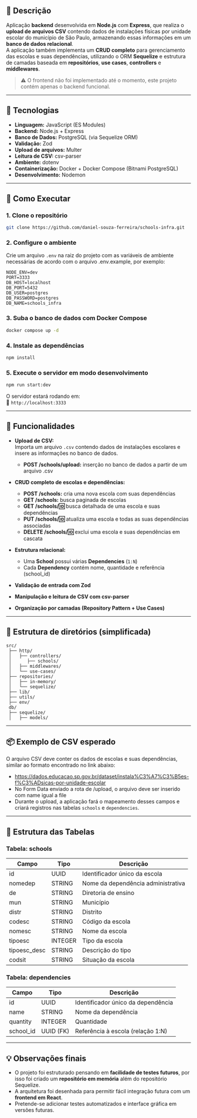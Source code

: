 
## 📘 Descrição
Aplicação **backend** desenvolvida em **Node.js** com **Express**, que realiza o **upload de arquivos CSV** contendo dados de instalações físicas por unidade escolar do município de São Paulo, armazenando essas informações em um **banco de dados relacional**.  
A aplicação também implementa um **CRUD completo** para gerenciamento das escolas e suas dependências, utilizando o ORM **Sequelize** e estrutura de camadas baseada em **repositórios**, **use cases**, **controllers** e **middlewares**.

> ⚠️ O frontend não foi implementado até o momento, este projeto contém apenas o backend funcional.

---

## 🧠 Tecnologias

- **Linguagem:** JavaScript (ES Modules)
- **Backend:** Node.js + Express
- **Banco de Dados:** PostgreSQL (via Sequelize ORM)
- **Validação:** Zod
- **Upload de arquivos:** Multer
- **Leitura de CSV:** csv-parser
- **Ambiente:** dotenv
- **Containerização:** Docker + Docker Compose (Bitnami PostgreSQL)
- **Desenvolvimento:** Nodemon

---

## 🚀 Como Executar

### 1. Clone o repositório
```bash
git clone https://github.com/daniel-souza-ferreira/schools-infra.git
```

### 2. Configure o ambiente
Crie um arquivo `.env` na raiz do projeto com as variáveis de ambiente necessárias de acordo com o arquivo .env.example, por exemplo:
```env
NODE_ENV=dev
PORT=3333
DB_HOST=localhost
DB_PORT=5432
DB_USER=postgres
DB_PASSWORD=postgres
DB_NAME=schools_infra
```

### 3. Suba o banco de dados com Docker Compose
```bash
docker compose up -d
```

### 4. Instale as dependências
```bash
npm install
```

### 5. Execute o servidor em modo desenvolvimento
```bash
npm run start:dev
```

O servidor estará rodando em:  
📍 `http://localhost:3333`

---

## 🧩 Funcionalidades

- **Upload de CSV:**  
  Importa um arquivo `.csv` contendo dados de instalações escolares e insere as informações no banco de dados.
  - **POST /schools/upload:** inserção no banco de dados a partir de um arquivo .csv  

- **CRUD completo de escolas e dependências:**  
  - **POST /schools:** cria uma nova escola com suas dependências  
  - **GET /schools:** busca paginada de escolas  
  - **GET /schools/:id:** busca detalhada de uma escola e suas dependências  
  - **PUT /schools/:id:** atualiza uma escola e todas as suas dependências associadas  
  - **DELETE /schools/:id:** exclui uma escola e suas dependências em cascata

- **Estrutura relacional:**  
  - Uma **School** possui várias **Dependencies** (`1:N`)  
  - Cada **Dependency** contém nome, quantidade e referência (school_id)

- **Validação de entrada com Zod**
- **Manipulação e leitura de CSV com csv-parser**
- **Organização por camadas (Repository Pattern + Use Cases)**

---

## 🧪 Estrutura de diretórios (simplificada)
```
src/
 ├── http/
 │   ├── controllers/
 │      ├── schools/
 │   ├── middlewares/
 │   └── use-cases/
 ├── repositories/
 │   ├── in-memory/
 │   └── sequelize/
 ├── lib/
 ├── utils/
 ├── env/
 db/
 ├── sequelize/
 │   ├── models/
```

---

## 📦 Exemplo de CSV esperado

O arquivo CSV deve conter os dados de escolas e suas dependências, similar ao formato encontrado no link abaixo:
 - https://dados.educacao.sp.gov.br/dataset/instala%C3%A7%C3%B5es-f%C3%ADsicas-por-unidade-escolar
 - No Form Data enviado a rota de /upload, o arquivo deve ser inserido com name igual a file
 - Durante o upload, a aplicação fará o mapeamento desses campos e criará registros nas tabelas `schools` e `dependencies`.

---

## 🧱 Estrutura das Tabelas

### Tabela: **schools**
| Campo | Tipo | Descrição |
|-------|------|------------|
| id | UUID | Identificador único da escola |
| nomedep | STRING | Nome da dependência administrativa |
| de | STRING | Diretoria de ensino |
| mun | STRING | Município |
| distr | STRING | Distrito |
| codesc | STRING | Código da escola |
| nomesc | STRING | Nome da escola |
| tipoesc | INTEGER | Tipo da escola |
| tipoesc_desc | STRING | Descrição do tipo |
| codsit | STRING | Situação da escola |

### Tabela: **dependencies**
| Campo | Tipo | Descrição |
|-------|------|------------|
| id | UUID | Identificador único da dependência |
| name | STRING | Nome da dependência |
| quantity | INTEGER | Quantidade |
| school_id | UUID (FK) | Referência à escola (relação 1:N) |

---

## 💡 Observações finais
- O projeto foi estruturado pensando em **facilidade de testes futuros**, por isso foi criado um **repositório em memória** além do repositório Sequelize.  
- A arquitetura foi desenhada para permitir fácil integração futura com um **frontend em React**.  
- Pretende-se adicionar testes automatizados e interface gráfica em versões futuras.

